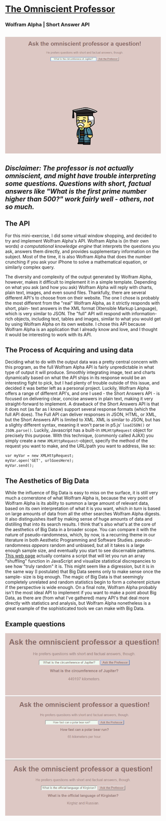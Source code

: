 # [The Omniscient Professor](https://magnusjmj.github.io/APME/miniex9)
### Wolfram Alpha | Short Answer API
![Screenshot](https://github.com/MagnusJMJ/APME/blob/master/miniex9/screenshot.png)
---
*Disclaimer: The professor is not actually omniscient, and might have trouble interpreting some questions. Questions with short, factual answers like "What is the first prime number higher than 500?" work fairly well - others, not so much.*
---
## The API
For this mini-exercise, I did some virtual window shopping, and decided to try and implement Wolfram Alpha's API.
Wolfram Alpha is (in their own words) *a computational knowledge engine* that interprets the questions you ask,
answers them directly, and provides supplementary information on the subject. Most of the time, it is also Wolfram
Alpha that does the number crunching if you ask your iPhone to solve a mathematical equation, or similarly complex
query.

The diversity and complexity of the output generated by Wolfram Alpha, however, makes it difficult to implement it
in a simple template. Depending on what you ask (and how you ask) Wolfram Alpha will reply with charts, plain text,
images, and even sound files. Thankfully, there are several different API's to choose from on their website. The
one I chose is probably the most different from the "real" Wolfram Alpha, as it strictly responds with short, plain-
text answers in the XML format (Xtensible Markup Language), which is very similar to JSON. The "full" API will respond
with information-rich objects, including text, tables and images, similar to what you would get by using Wolfram Alpha
on its own website. I chose this API because Wolfram Alpha is an application that I already know and love, and I thought
it would be interesting to work with its API.

## The Process of Acquiring and using data
Deciding what to do with the output data was a pretty central concern with this program, as the full Wolfram Alpha API is
fairly unpredictable in what type of output it will produce. Smoothly integrating image, text and charts dynamically based
on what the API ships in its response would be an interesting fight to pick, but I had plenty of trouble outside of this issue,
and decided it was better left as a personal project. Luckily, Wolfram Alpha offers a range of different API's, and one I used -
the Short Answers API - is focused on delivering clear, concise answers in plain text, making it very straight-forward to
implement. A drawback of the Short Answers API is that it does not (as far as I know) support several response formats (which
the full API does). The Full API can deliver responses in JSON, HTML, or XML, but the Short Answers API is limited to XML.
XML is similar to JSON, but has a slighty different syntax, meaning it won't parse in p5.js' `loadJSON()` or `JSON.parse()`.
Luckily, Javascript has a built-in `XMLHttpRequest` object for precisely this purpose. With this technique, (commonly called AJAX)
you simply create a new `XMLHttpRequest`-object, specify the method of the request you want to make, and the URL/path you want
to address, like so:
```
var myVar = new XMLHttpRequest;
myVar.open('GET', urlGoesHere);
myVar.send();
```

## The Aesthetics of Big Data
While the influence of Big Data is easy to miss on the surface, it is still very much a cornerstone of what Wolfram Alpha is,
because the very point of Wolfram Alpha is its ability to summon a large amount of relevant data, based on its own interpretation
of what it is you want, which *in turn* is based on large amounts of data from all the other searches Wolfram Alpha digests. It
also distinguishes itself by making sense of huge amounts of data and distilling that into its search results. I think that's
also what's at the core of the aesthetics of Big Data in a broader scope. You can compare it with the nature of pseudo-randomness,
which, by now, is a recurring theme in our literature in both Aesthetic Programming and Software Studies. pseudo-randomness
*appears* random and unbiased, but all it takes is a large enough sample size, and eventually you start to see discernable
patterns. [This web page](https://bost.ocks.org/mike/shuffle/compare.html) actually contains a script that will let you run
an array "shuffling" function in JavaScript and visualize statistical discrepancies to see how "truly random" it is. This
might seem like a digression, but it is in the same way (I postulate) that Big Data seems only to make sense once the sample-
size is big enough. The magic of Big Data is that seemingly completely unrelated and random statistics begin to form a coherent
picture if the perspective is wide enough. On a final note, Wolfram Alpha probably isn't the most ideal API to implement if you
want to make a point about Big Data, as there are (from what I've gathered) many API's that deal more directly with statistics
and analysis, but Wolfram Alpha nonetheless is a great example of the sophisticated tools we can make with Big Data.

## Example questions
![Screenshot](https://github.com/MagnusJMJ/APME/blob/master/miniex9/screenshot%20(2).png)
![Screenshot](https://github.com/MagnusJMJ/APME/blob/master/miniex9/screenshot%20(3).png)
![Screenshot](https://github.com/MagnusJMJ/APME/blob/master/miniex9/screenshot%20(4).png)
